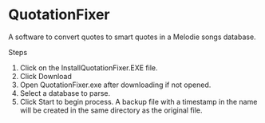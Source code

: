 # QuotationFixer
A software to convert quotes to smart quotes in a Melodie songs database.


Steps
1. Click on the InstallQuotationFixer.EXE file.
2. Click Download
3. Open QuotationFixer.exe after downloading if not opened.
4. Select a database to parse.
5. Click Start to begin process. A backup file with a timestamp in the name will be created in the same directory as the original file.
